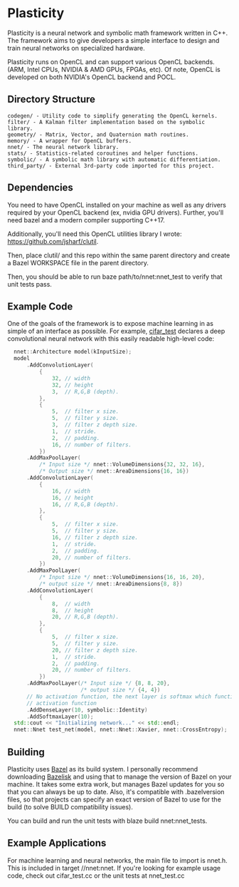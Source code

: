 Plasticity
==========

Plasticity is a neural network and symbolic math framework written in C++. The
framework aims to give developers a simple interface to design and train neural
networks on specialized hardware.

Plasticity runs on OpenCL and can support various OpenCL backends.
(ARM, Intel CPUs, NVIDIA & AMD GPUs, FPGAs, etc). Of note, OpenCL is developed
on both NVIDIA's OpenCL backend and POCL.

Directory Structure
-------------------

```
codegen/ - Utility code to simplify generating the OpenCL kernels.
filter/ - A Kalman filter implementation based on the symbolic library.
geometry/ - Matrix, Vector, and Quaternion math routines.
memory/ - A wrapper for OpenCL buffers.
nnet/ - The neural network library.
stats/ - Statistics-related coroutines and helper functions.
symbolic/ - A symbolic math library with automatic differentiation.
third_party/ - External 3rd-party code imported for this project.
```

Dependencies
------------
You need to have OpenCL installed on your machine as well as any drivers
required by your OpenCL backend (ex, nvidia GPU drivers). Further, you'll need
bazel and a modern compiler supporting C++17.

Additionally, you'll need this OpenCL utilities library I wrote:
https://github.com/jsharf/clutil.

Then, place clutil/ and this repo within the same parent directory and create a
Bazel WORKSPACE file in the parent directory.

Then, you should be able to run baze path/to/nnet:nnet_test to verify that unit
tests pass.


Example Code
------------

One of the goals of the framework is to expose machine learning in as simple of
an interface as possible. For example,
[cifar_test](https://github.com/jsharf/math/blob/master/nnet/cifar_test.cc)
declares a deep convolutional neural network with this easily readable
high-level code: 

```C++
  nnet::Architecture model(kInputSize);
  model
      .AddConvolutionLayer(
          {
              32, // width
              32, // height
              3,  // R,G,B (depth).
          },
          {
              5,  // filter x size.
              5,  // filter y size.
              3,  // filter z depth size.
              1,  // stride.
              2,  // padding.
              16, // number of filters.
          })
      .AddMaxPoolLayer(
          /* Input size */ nnet::VolumeDimensions{32, 32, 16},
          /* Output size */ nnet::AreaDimensions{16, 16})
      .AddConvolutionLayer(
          {
              16, // width
              16, // height
              16, // R,G,B (depth).
          },
          {
              5,  // filter x size.
              5,  // filter y size.
              16, // filter z depth size.
              1,  // stride.
              2,  // padding.
              20, // number of filters.
          })
      .AddMaxPoolLayer(
          /* Input size */ nnet::VolumeDimensions{16, 16, 20},
          /* output size */ nnet::AreaDimensions{8, 8})
      .AddConvolutionLayer(
          {
              8,  // width
              8,  // height
              20, // R,G,B (depth).
          },
          {
              5,  // filter x size.
              5,  // filter y size.
              20, // filter z depth size.
              1,  // stride.
              2,  // padding.
              20, // number of filters.
          })
      .AddMaxPoolLayer(/* Input size */ {8, 8, 20},
                       /* output size */ {4, 4})
      // No activation function, the next layer is softmax which functions as an
      // activation function
      .AddDenseLayer(10, symbolic::Identity)
      .AddSoftmaxLayer(10);
  std::cout << "Initializing network..." << std::endl;
  nnet::Nnet test_net(model, nnet::Nnet::Xavier, nnet::CrossEntropy);
```

Building
--------
Plasticity uses [Bazel](https://bazel.build/) as its build system. I personally
recommend downloading [Bazelisk](https://github.com/bazelbuild/bazelisk) and using that to manage the version of Bazel on your machine. It takes some extra work, but manages Bazel updates for you so that you can always be up to date. Also, it's compatible with  .bazelversion files, so that projects can specify an exact version of Bazel to use for the build (to solve BUILD compatibility issues).

You can build and run the unit tests with blaze build nnet:nnet_tests.

Example Applications
--------------------

For machine learning and neural networks, the main file to import is nnet.h. This is included in target //nnet:nnet. If you're looking for example usage code, check out cifar_test.cc or the unit tests at nnet_test.cc

